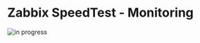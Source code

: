 # Zabbix SpeedTest - Monitoring

![in progress](https://img.shields.io/badge/build-in%20progress-yellowgreen)
